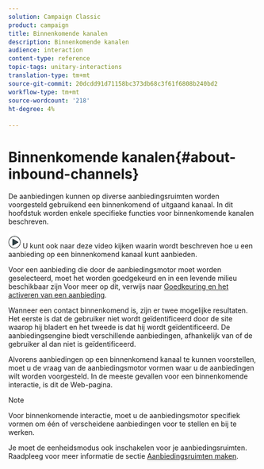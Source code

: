 ```yaml
---
solution: Campaign Classic
product: campaign
title: Binnenkomende kanalen
description: Binnenkomende kanalen
audience: interaction
content-type: reference
topic-tags: unitary-interactions
translation-type: tm+mt
source-git-commit: 20dcdd91d71158bc373db68c3f61f6808b240bd2
workflow-type: tm+mt
source-wordcount: '218'
ht-degree: 4%

---
```



# Binnenkomende kanalen{#about-inbound-channels}

De aanbiedingen kunnen op diverse aanbiedingsruimten worden voorgesteld gebruikend een binnenkomend of uitgaand kanaal. In dit hoofdstuk worden enkele specifieke functies voor binnenkomende kanalen beschreven.

![](assets/do-not-localize/how-to-video.png) U kunt ook naar deze  [](https://helpx.adobe.com/campaign/classic/how-to/deliver-an-offer-on-inbound-channel-in-acv6.html) video kijken waarin wordt beschreven hoe u een aanbieding op een binnenkomend kanaal kunt aanbieden.

Voor een aanbieding die door de aanbiedingsmotor moet worden geselecteerd, moet het worden goedgekeurd en in een levende milieu beschikbaar zijn Voor meer op dit, verwijs naar [Goedkeuring en het activeren van een aanbieding](../../interaction/using/approving-and-activating-an-offer.md).

Wanneer een contact binnenkomend is, zijn er twee mogelijke resultaten. Het eerste is dat de gebruiker niet wordt geïdentificeerd door de site waarop hij bladert en het tweede is dat hij wordt geïdentificeerd. De aanbiedingsengine biedt verschillende aanbiedingen, afhankelijk van of de gebruiker al dan niet is geïdentificeerd.

Alvorens aanbiedingen op een binnenkomend kanaal te kunnen voorstellen, moet u de vraag van de aanbiedingsmotor vormen waar u de aanbiedingen wilt worden voorgesteld. In de meeste gevallen voor een binnenkomende interactie, is dit de Web-pagina.

>[!NOTE]
>
>Voor binnenkomende interactie, moet u de aanbiedingsmotor specifiek vormen om één of verscheidene aanbiedingen voor te stellen en bij te werken.
>
>Je moet de eenheidsmodus ook inschakelen voor je aanbiedingsruimten. Raadpleeg voor meer informatie de sectie [Aanbiedingsruimten maken](../../interaction/using/creating-offer-spaces.md).
